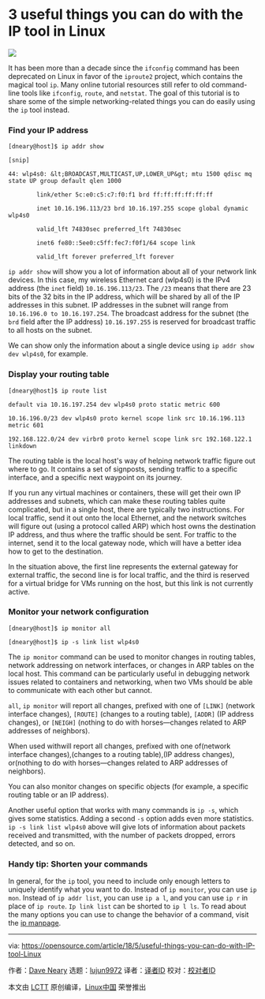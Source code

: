 3 useful things you can do with the IP tool in Linux
======

![](https://opensource.com/sites/default/files/styles/image-full-size/public/lead-images/find-file-linux-code_magnifying_glass_zero.png?itok=E2HoPDg0)

It has been more than a decade since the `ifconfig` command has been deprecated on Linux in favor of the `iproute2` project, which contains the magical tool `ip`. Many online tutorial resources still refer to old command-line tools like `ifconfig`, `route`, and `netstat`. The goal of this tutorial is to share some of the simple networking-related things you can do easily using the `ip` tool instead.

### Find your IP address
```
[dneary@host]$ ip addr show

[snip]

44: wlp4s0: &lt;BROADCAST,MULTICAST,UP,LOWER_UP&gt; mtu 1500 qdisc mq state UP group default qlen 1000

        link/ether 5c:e0:c5:c7:f0:f1 brd ff:ff:ff:ff:ff:ff

        inet 10.16.196.113/23 brd 10.16.197.255 scope global dynamic wlp4s0

        valid_lft 74830sec preferred_lft 74830sec

        inet6 fe80::5ee0:c5ff:fec7:f0f1/64 scope link

        valid_lft forever preferred_lft forever

```

`ip addr show` will show you a lot of information about all of your network link devices. In this case, my wireless Ethernet card (wlp4s0) is the IPv4 address (the `inet` field) `10.16.196.113/23`. The `/23` means that there are 23 bits of the 32 bits in the IP address, which will be shared by all of the IP addresses in this subnet. IP addresses in the subnet will range from `10.16.196.0 to 10.16.197.254`. The broadcast address for the subnet (the `brd` field after the IP address) `10.16.197.255` is reserved for broadcast traffic to all hosts on the subnet.

We can show only the information about a single device using `ip addr show dev wlp4s0`, for example.

### Display your routing table
```
[dneary@host]$ ip route list

default via 10.16.197.254 dev wlp4s0 proto static metric 600

10.16.196.0/23 dev wlp4s0 proto kernel scope link src 10.16.196.113 metric 601

192.168.122.0/24 dev virbr0 proto kernel scope link src 192.168.122.1 linkdown

```

The routing table is the local host's way of helping network traffic figure out where to go. It contains a set of signposts, sending traffic to a specific interface, and a specific next waypoint on its journey.

If you run any virtual machines or containers, these will get their own IP addresses and subnets, which can make these routing tables quite complicated, but in a single host, there are typically two instructions. For local traffic, send it out onto the local Ethernet, and the network switches will figure out (using a protocol called ARP) which host owns the destination IP address, and thus where the traffic should be sent. For traffic to the internet, send it to the local gateway node, which will have a better idea how to get to the destination.

In the situation above, the first line represents the external gateway for external traffic, the second line is for local traffic, and the third is reserved for a virtual bridge for VMs running on the host, but this link is not currently active.

### Monitor your network configuration
```
[dneary@host]$ ip monitor all

[dneary@host]$ ip -s link list wlp4s0

```

The `ip monitor` command can be used to monitor changes in routing tables, network addressing on network interfaces, or changes in ARP tables on the local host. This command can be particularly useful in debugging network issues related to containers and networking, when two VMs should be able to communicate with each other but cannot.

`all`, `ip monitor` will report all changes, prefixed with one of `[LINK]` (network interface changes), `[ROUTE]` (changes to a routing table), `[ADDR]` (IP address changes), or `[NEIGH]` (nothing to do with horses—changes related to ARP addresses of neighbors).

When used withwill report all changes, prefixed with one of(network interface changes),(changes to a routing table),(IP address changes), or(nothing to do with horses—changes related to ARP addresses of neighbors).

You can also monitor changes on specific objects (for example, a specific routing table or an IP address).

Another useful option that works with many commands is `ip -s`, which gives some statistics. Adding a second `-s` option adds even more statistics. `ip -s link list wlp4s0` above will give lots of information about packets received and transmitted, with the number of packets dropped, errors detected, and so on.

### Handy tip: Shorten your commands

In general, for the `ip` tool, you need to include only enough letters to uniquely identify what you want to do. Instead of `ip monitor`, you can use `ip mon`. Instead of `ip addr list`, you can use `ip a l`, and you can use `ip r` in place of `ip route`. `Ip link list` can be shorted to `ip l ls`. To read about the many options you can use to change the behavior of a command, visit the [ip manpage][1].

--------------------------------------------------------------------------------

via: https://opensource.com/article/18/5/useful-things-you-can-do-with-IP-tool-Linux

作者：[Dave Neary][a]
选题：[lujun9972](https://github.com/lujun9972)
译者：[译者ID](https://github.com/译者ID)
校对：[校对者ID](https://github.com/校对者ID)

本文由 [LCTT](https://github.com/LCTT/TranslateProject) 原创编译，[Linux中国](https://linux.cn/) 荣誉推出

[a]:https://opensource.com/users/dneary
[1]:https://www.systutorials.com/docs/linux/man/8-ip-route/
